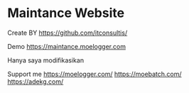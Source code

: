 # Maintance Website

Create BY
https://github.com/itconsultis/

Demo
https://maintance.moelogger.com

Hanya saya modifikasikan

Support me
https://moelogger.com/
https://moebatch.com/
https://adekg.com/
